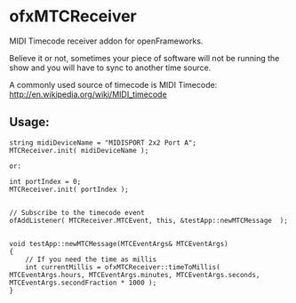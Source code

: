 ofxMTCReceiver
==============

MIDI Timecode receiver addon for openFrameworks.

Believe it or not, sometimes your piece of software will not be running the show and you will have to sync to another time source.

A commonly used source of timecode is MIDI Timecode: http://en.wikipedia.org/wiki/MIDI_timecode

Usage:
------------



    
	string midiDeviceName = "MIDISPORT 2x2 Port A";  
	MTCReceiver.init( midiDeviceName );  

	or:  
  
	int portIndex = 0;  
	MTCReceiver.init( portIndex );  	
  

	// Subscribe to the timecode event  
	ofAddListener( MTCReceiver.MTCEvent, this, &testApp::newMTCMessage  );  


	void testApp::newMTCMessage(MTCEventArgs& MTCEventArgs)  
	{  
		// If you need the time as millis  
		int currentMillis = ofxMTCReceiver::timeToMillis( MTCEventArgs.hours, MTCEventArgs.minutes, MTCEventArgs.seconds, MTCEventArgs.secondFraction * 1000 );	  
	} 
	